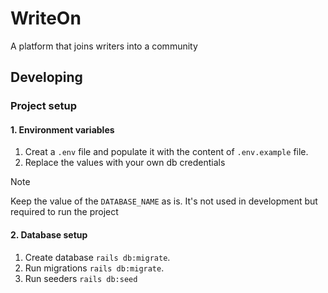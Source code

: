# WriteOn

A platform that joins writers into a community

## Developing

### Project setup

#### 1. Environment variables

1. Creat a `.env` file and populate it with the content of `.env.example` file.
2. Replace the values with your own db credentials

> [!NOTE]
> Keep the value of the `DATABASE_NAME` as is. It's not used in development but required to run the project

#### 2. Database setup

1. Create database `rails db:migrate`.
2. Run migrations `rails db:migrate`.
3. Run seeders `rails db:seed`
